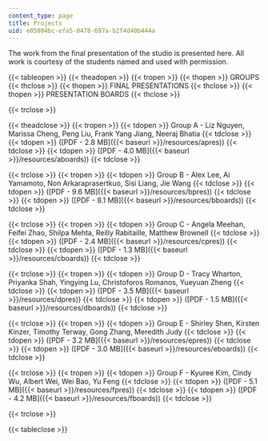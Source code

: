 ```yaml
---
content_type: page
title: Projects
uid: e05804bc-efa5-0478-697a-b2f4d40b444a
---
```


The work from the final presentation of the studio is presented here. All work is courtesy of the students named and used with permission.

{{< tableopen >}}
{{< theadopen >}}
{{< tropen >}}
{{< thopen >}}
GROUPS
{{< thclose >}}
{{< thopen >}}
FINAL PRESENTATIONS
{{< thclose >}}
{{< thopen >}}
PRESENTATION BOARDS
{{< thclose >}}

{{< trclose >}}

{{< theadclose >}}
{{< tropen >}}
{{< tdopen >}}
Group A - Liz Nguyen, Marissa Cheng, Peng Liu, Frank Yang Jiang, Neeraj Bhatia
{{< tdclose >}}
{{< tdopen >}}
([PDF - 2.8 MB]({{< baseurl >}}/resources/apres))
{{< tdclose >}}
{{< tdopen >}}
([PDF - 4.0 MB]({{< baseurl >}}/resources/aboards))
{{< tdclose >}}

{{< trclose >}}
{{< tropen >}}
{{< tdopen >}}
Group B - Alex Lee, Ai Yamamoto, Non Arkaraprasertkuo, Sisi Liang, Jie Wang
{{< tdclose >}}
{{< tdopen >}}
([PDF - 9.6 MB]({{< baseurl >}}/resources/bpres))
{{< tdclose >}}
{{< tdopen >}}
([PDF - 8.1 MB]({{< baseurl >}}/resources/bboards))
{{< tdclose >}}

{{< trclose >}}
{{< tropen >}}
{{< tdopen >}}
Group C - Angela Meehan, Feifei Zhao, Shilpa Mehta, Reilly Rabitaille, Matthew Brownell
{{< tdclose >}}
{{< tdopen >}}
([PDF - 2.4 MB]({{< baseurl >}}/resources/cpres))
{{< tdclose >}}
{{< tdopen >}}
([PDF - 1.3 MB]({{< baseurl >}}/resources/cboards))
{{< tdclose >}}

{{< trclose >}}
{{< tropen >}}
{{< tdopen >}}
Group D - Tracy Wharton, Priyanka Shah, Yingying Lu, Christoforos Romanos, Yueyuan Zheng
{{< tdclose >}}
{{< tdopen >}}
([PDF - 3.5 MB]({{< baseurl >}}/resources/dpres))
{{< tdclose >}}
{{< tdopen >}}
([PDF - 1.5 MB]({{< baseurl >}}/resources/dboards))
{{< tdclose >}}

{{< trclose >}}
{{< tropen >}}
{{< tdopen >}}
Group E - Shirley Shen, Kirsten Kinzer, Timothy Terway, Gong Zhang, Meredith Judy
{{< tdclose >}}
{{< tdopen >}}
([PDF - 3.2 MB]({{< baseurl >}}/resources/epres))
{{< tdclose >}}
{{< tdopen >}}
([PDF - 3.0 MB]({{< baseurl >}}/resources/eboards))
{{< tdclose >}}

{{< trclose >}}
{{< tropen >}}
{{< tdopen >}}
Group F - Kyuree Kim, Cindy Wu, Albert Wei, Wei Bao, Yu Feng
{{< tdclose >}}
{{< tdopen >}}
([PDF - 5.1 MB]({{< baseurl >}}/resources/fpres))
{{< tdclose >}}
{{< tdopen >}}
([PDF - 4.2 MB]({{< baseurl >}}/resources/fboards))
{{< tdclose >}}

{{< trclose >}}

{{< tableclose >}}